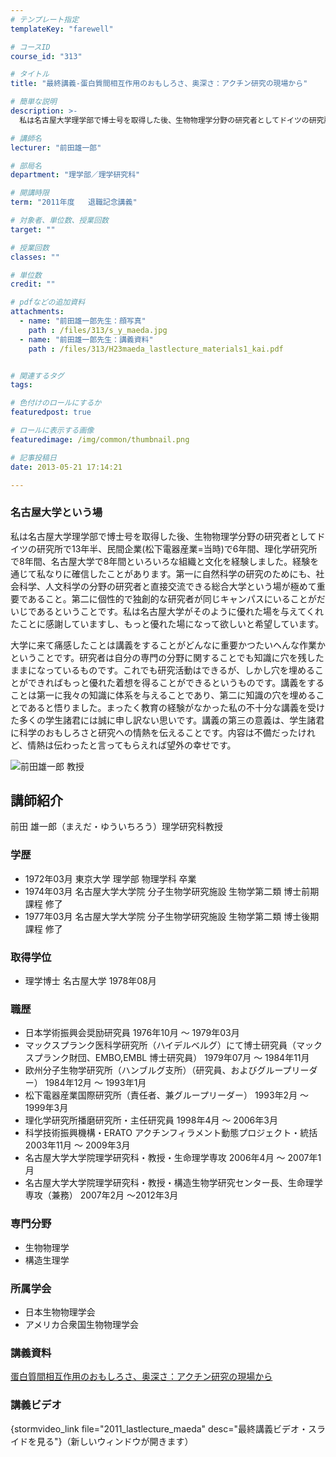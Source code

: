 ```yaml
---
# テンプレート指定
templateKey: "farewell"

# コースID
course_id: "313"

# タイトル
title: "最終講義-蛋白質間相互作用のおもしろさ、奥深さ：アクチン研究の現場から"

# 簡単な説明
description: >-
  私は名古屋大学理学部で博士号を取得した後、生物物理学分野の研究者としてドイツの研究所で13年半、民間企業(松下電器産業=当時)で6年間、理化学研究所で8年間、名古屋大学で8年間といろいろな組織と文...

# 講師名
lecturer: "前田雄一郎"

# 部局名
department: "理学部／理学研究科"

# 開講時限
term: "2011年度	退職記念講義"

# 対象者、単位数、授業回数
target: ""

# 授業回数
classes: ""

# 単位数
credit: ""

# pdfなどの追加資料
attachments: 
  - name: "前田雄一郎先生：顔写真" 
    path : /files/313/s_y_maeda.jpg
  - name: "前田雄一郎先生：講義資料" 
    path : /files/313/H23maeda_lastlecture_materials1_kai.pdf


# 関連するタグ
tags:

# 色付けのロールにするか
featuredpost: true

# ロールに表示する画像
featuredimage: /img/common/thumbnail.png

# 記事投稿日
date: 2013-05-21 17:14:21

---
```

### 名古屋大学という場 

私は名古屋大学理学部で博士号を取得した後、生物物理学分野の研究者としてドイツの研究所で13年半、民間企業(松下電器産業=当時)で6年間、理化学研究所で8年間、名古屋大学で8年間といろいろな組織と文化を経験しました。経験を通じて私なりに確信したことがあります。第一に自然科学の研究のためにも、社会科学、人文科学の分野の研究者と直接交流できる総合大学という場が極めて重要であること。第二に個性的で独創的な研究者が同じキャンパスにいることがだいじであるということです。私は名古屋大学がそのように優れた場を与えてくれたことに感謝していますし、もっと優れた場になって欲しいと希望しています。 

大学に来て痛感したことは講義をすることがどんなに重要かつたいへんな作業かということです。研究者は自分の専門の分野に関することでも知識に穴を残したままになっているものです。これでも研究活動はできるが、しかし穴を埋めることができればもっと優れた着想を得ることができるというものです。講義をすることは第一に我々の知識に体系を与えることであり、第二に知識の穴を埋めることであると悟りました。まったく教育の経験がなかった私の不十分な講義を受けた多くの学生諸君には誠に申し訳ない思いです。講義の第三の意義は、学生諸君に科学のおもしろさと研究への情熱を伝えることです。内容は不備だったけれど、情熱は伝わったと言ってもらえれば望外の幸せです。

![前田雄一郎 教授](/files/313/s_y_maeda.jpg) 
## 講師紹介

前田 雄一郎（まえだ・ゆういちろう）理学研究科教授 

### 学歴

  * 1972年03月 東京大学 理学部 物理学科 卒業 
  * 1974年03月 名古屋大学大学院 分子生物学研究施設 生物学第二類 博士前期課程 修了 
  * 1977年03月 名古屋大学大学院 分子生物学研究施設 生物学第二類 博士後期課程 修了 

### 取得学位

  * 理学博士 名古屋大学 1978年08月

### 職歴

  * 日本学術振興会奨励研究員 1976年10月 〜 1979年03月 
  * マックスプランク医科学研究所（ハイデルベルグ）にて博士研究員（マックスプランク財団、EMBO,EMBL 博士研究員） 1979年07月 〜 1984年11月 
  * 欧州分子生物学研究所（ハンブルグ支所）（研究員、およびグループリーダー） 1984年12月 〜 1993年1月 
  * 松下電器産業国際研究所（責任者、兼グループリーダー） 1993年2月 〜 1999年3月 
  * 理化学研究所播磨研究所・主任研究員 1998年4月 〜 2006年3月 
  * 科学技術振興機構・ERATO アクチンフィラメント動態プロジェクト・統括 2003年11月 〜 2009年3月 
  * 名古屋大学大学院理学研究科・教授・生命理学専攻 2006年4月 〜 2007年1月 
  * 名古屋大学大学院理学研究科・教授・構造生物学研究センター長、生命理学専攻（兼務） 2007年2月 〜2012年3月 

### 専門分野

  * 生物物理学 
  * 構造生理学 

### 所属学会

  * 日本生物物理学会 
  * アメリカ合衆国生物物理学会
### 講義資料


[蛋白質間相互作用のおもしろさ、奥深さ：アクチン研究の現場から](/files/313/H23maeda_lastlecture_materials1_kai.pdf) 

### 講義ビデオ

{stormvideo_link file="2011_lastlecture_maeda" desc="最終講義ビデオ・スライドを見る"}（新しいウィンドウが開きます）